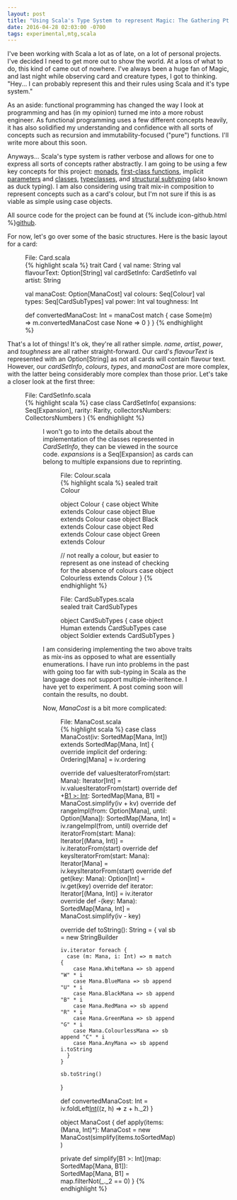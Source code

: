 ```yaml
---
layout: post
title: "Using Scala's Type System to represent Magic: The Gathering Pt. 1"
date: 2016-04-28 02:03:00 -0700
tags: experimental,mtg,scala
---
```

I've been working with Scala a lot as of late, on a lot of personal projects. I've decided I need to get more
out to show the world. At a loss of what to do, this kind of came out of nowhere. I've always been a huge fan of Magic,
and last night while observing card and creature types, I got to thinking. "Hey... I can probably represent this and
their rules using Scala and it's type system."

As an aside: functional programming has changed the way I look at programming and has (in my opinion) turned me into
a more robust engineer. As functional programming uses a few different concepts heavily, it has also solidified my
understanding and confidence with all sorts of concepts such as recursion and immutability-focused ("pure") functions.
I'll write more about this soon.

Anyways... Scala's type system is rather verbose and allows for one to express all sorts of concepts rather abstractly.
I am going to be using a few key concepts for this project: [monads], [first-class functions], implicit [parameters] and
[classes], [typeclasses], and [structural subtyping] (also known as duck typing). I am also considering using trait
mix-in composition to represent concepts such as a card's colour, but I'm not sure if this is as viable as simple using
case objects.

All source code for the project can be found at {% include icon-github.html %}[github].

For now, let's go over some of the basic structures. Here is the basic layout for a card:

<figure>
<figcaption>File: Card.scala</figcaption>
{% highlight scala %}
trait Card {
  val name: String
  val flavourText: Option[String]
  val cardSetInfo: CardSetInfo
  val artist: String

  val manaCost: Option[ManaCost]
  val colours: Seq[Colour]
  val types: Seq[CardSubTypes]
  val power: Int
  val toughness: Int

  def convertedManaCost: Int = manaCost match {
    case Some(m) => m.convertedManaCost
    case None => 0
  }
}
{% endhighlight %}
</figure>

That's a lot of things! It's ok, they're all rather simple. _name_, _artist_, _power_, and _toughness_ are all rather
straight-forward. Our card's _flavourText_ is represented with an Option\[String\] as not all cards will contain
flavour text. However, our _cardSetInfo_, _colours_, _types_, and _manaCost_ are more complex, with the latter being
considerably more complex than those prior. Let's take a closer look at the first three:

<figure>
<figcaption>File: CardSetInfo.scala</figcaption>
{% highlight scala %}
case class CardSetInfo(
  expansions: Seq[Expansion],
  rarity: Rarity,
  collectorsNumbers: CollectorsNumbers
)
{% endhighlight %}
<figure>

I won't go to into the details about the implementation of the classes represented in _CardSetInfo_, they can be viewed
in the source code. _expansions_ is a Seq\[Expansion\] as cards can belong to multiple expansions due to reprinting.

<figure>
<figcaption>File: Colour.scala</figcaption>
{% highlight scala %}
sealed trait Colour

object Colour {
  case object White extends Colour
  case object Blue extends Colour
  case object Black extends Colour
  case object Red extends Colour
  case object Green extends Colour

  // not really a colour, but easier to represent as one instead of checking for the absence of colours
  case object Colourless extends Colour
}
{% endhighlight %}
</figure>

<figure>
<figcaption>File: CardSubTypes.scala</figcaption>
sealed trait CardSubTypes

object CardSubTypes {
  case object Human extends CardSubTypes
  case object Soldier extends CardSubTypes
}
</figure>

I am considering implementing the two above traits as mix-ins as opposed to what are essentially enumerations. I have
run into problems in the past with going too far with sub-typing in Scala as the language does not support
multiple-inheritence. I have yet to experiment. A post coming soon will contain the results, no doubt.

Now, _ManaCost_ is a bit more complicated:

<figure>
<figcaption>File: ManaCost.scala </figcaption>
{% highlight scala %}
case class ManaCost(iv: SortedMap[Mana, Int]) extends SortedMap[Mana, Int] {
  override implicit def ordering: Ordering[Mana] = iv.ordering

  override def valuesIteratorFrom(start: Mana): Iterator[Int] = iv.valuesIteratorFrom(start)
  override def +[B1 >: Int](kv: (Mana, B1)): SortedMap[Mana, B1] = ManaCost.simplify(iv + kv)
  override def rangeImpl(from: Option[Mana], until: Option[Mana]): SortedMap[Mana, Int] = iv.rangeImpl(from, until)
  override def iteratorFrom(start: Mana): Iterator[(Mana, Int)] = iv.iteratorFrom(start)
  override def keysIteratorFrom(start: Mana): Iterator[Mana] = iv.keysIteratorFrom(start)
  override def get(key: Mana): Option[Int] = iv.get(key)
  override def iterator: Iterator[(Mana, Int)] = iv.iterator
  override def -(key: Mana): SortedMap[Mana, Int] = ManaCost.simplify(iv - key)

  override def toString(): String = {
    val sb = new StringBuilder

    iv.iterator foreach {
      case (m: Mana, i: Int) => m match {
        case Mana.WhiteMana => sb append "W" * i
        case Mana.BlueMana => sb append "U" * i
        case Mana.BlackMana => sb append "B" * i
        case Mana.RedMana => sb append "R" * i
        case Mana.GreenMana => sb append "G" * i
        case Mana.ColourlessMana => sb append "C" * i
        case Mana.AnyMana => sb append i.toString
      }
    }

    sb.toString()
  }

  def convertedManaCost: Int = iv.foldLeft[Int](0)((z, h) => z + h._2)
}

object ManaCost {
  def apply(items: (Mana, Int)*): ManaCost = new ManaCost(simplify(items.toSortedMap))

  private def simplify[B1 >: Int](map: SortedMap[Mana, B1]): SortedMap[Mana, B1] = map.filterNot(_._2 == 0)
}
{% endhighlight %}
</figure>

[monads]: https://github.com/fpinscala/fpinscala/wiki/Chapter-11:-Monads
[first-class functions]: https://en.wikipedia.org/wiki/First-class_function
[parameters]: http://docs.scala-lang.org/tutorials/tour/implicit-parameters.html
[classes]: http://docs.scala-lang.org/overviews/core/implicit-classes.html
[typeclasses]: http://www.cakesolutions.net/teamblogs/demystifying-implicits-and-typeclasses-in-scala
[structural subtyping]: http://langexplr.blogspot.ca/2007/07/structural-types-in-scala-260-rc1.html
[github]: https://github.com/schwitzerm/scala-mtg-types
